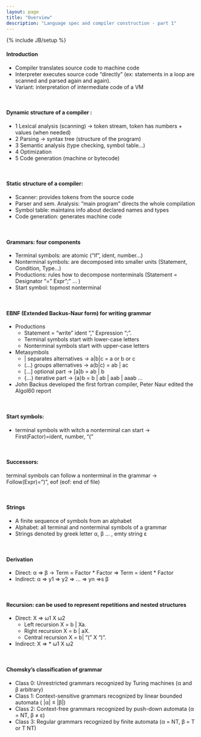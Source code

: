 ```yaml
---
layout: page
title: "Overview"
description: "Language spec and compiler construction - part 1"
---
```

{% include JB/setup %}


#### Introduction

* Compiler translates source code to machine code
* Interpreter executes source code “directly” (ex: statements in a loop are scanned and parsed again and again).
* Variant: interpretation of intermediate code of a VM

<br/>

#### Dynamic structure of a compiler :

* 1 Lexical analysis (scanning) -> token stream, token has numbers + values (when needed)
* 2 Parsing -> syntax tree (structure of the program)
* 3 Semantic analysis (type checking, symbol table…)
* 4 Optimization
* 5 Code generation (machine or bytecode)

<br/>

#### Static structure of a compiler:

* Scanner: provides tokens from the source code
* Parser and sem. Analysis: “main program” directs the whole compilation
* Symbol table: maintains info about declared names and types
* Code generation: generates machine code

<br/>

#### Grammars: four components
* Terminal symbols: are atomic (“if”, ident, number…)
* Nonterminal symbols: are decomposed into smaller units (Statement, Condition, Type…)
* Productions: rules how to decompose nonterminals (Statement = Designator “=” Expr”;” … )
* Start symbol: topmost nonterminal

<br/>

#### EBNF (Extended Backus-Naur form) for writing grammar
* Productions
    - Statement = “write” ident “,” Expression “;”.
    - Terminal symbols start with lower-case letters
    - Nonterminal symbols start with upper-case letters
* Metasymbols
    - | separates alternatives -> a|b|c = a or b or c
    - (…) groups alternatives -> a(b|c) = ab | ac
    - […] optional part -> [a]b = ab | b
    - {…} iterative part -> {a}b = b | ab | aab | aaab …
* John Backus developed the first fortran compiler, Peter Naur edited the Algol60 report

<br/>

#### Start symbols:

* terminal symbols with witch a nonterminal can start -> First(Factor)=ident, number, “(”

<br/>

#### Successors:

terminal symbols can follow a nonterminal in the grammar -> Follow(Expr)=”)”, eof (eof: end of file)

<br/>

#### Strings

* A finite sequence of symbols from an alphabet
* Alphabet: all terminal and nonterminal symbols of a grammar
* Strings denoted by greek letter α, β … , emty string ε

<br/>

#### Derivation

* Direct: α => β -> Term = Factor * Factor => Term = ident * Factor
* Indirect: α => y1 => y2 => … => yn =>s β

<br/>

#### Recursion: can be used to represent repetitions and nested structures

* Direct: X => ω1 X ω2
    - Left recursion X = b | Xa.
    - Right recursion X = b | aX.
    - Central recursion X = b| “(” X “)”.
* Indirect: X => * ω1 X ω2

<br/>

#### Chomsky’s classification of grammar

* Class 0: Unrestricted grammars recognized by Turing machines (α and β arbitrary)
* Class 1: Context-sensitive grammars recognized by linear bounded automata ( |α| ≤ |β|)
* Class 2: Context-free grammars recognized by push-down automata (α = NT, β ≠ ε)
* Class 3: Regular grammars recognized by finite automata (α = NT, β = T or T NT)

